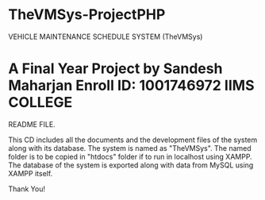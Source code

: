 # TheVMSys-ProjectPHP

VEHICLE MAINTENANCE SCHEDULE SYSTEM (TheVMSys)

A Final Year Project by Sandesh Maharjan
Enroll ID: 1001746972
IIMS COLLEGE
====================================
README FILE.

This CD includes all the documents and the development files of the system along with its database. The system is named as "TheVMSys". The named folder is to be copied in "htdocs" folder if to run in localhost using XAMPP. The database of the system is exported along with data from MySQL using XAMPP itself.

Thank You!
